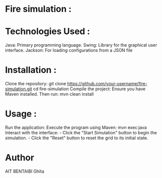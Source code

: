 # Fire simulation :

# Technologies Used :
  Java: Primary programming language.
  Swing: Library for the graphical user interface.
  Jackson: For loading configurations from a JSON file

# Installation :
  Clone the repository: 
    git clone https://github.com/your-username/fire-simulation.git
    cd fire-simulation
  Compile the project: 
    Ensure you have Maven installed. Then run: mvn clean install

# Usage :
  Run the application: Execute the program using Maven: mvn exec:java
  Interact with the interface:
    - Click the "Start Simulation" button to begin the simulation.
    - Click the "Reset" button to reset the grid to its initial state.


# Author
AIT BENTAIBI Ghita

#
